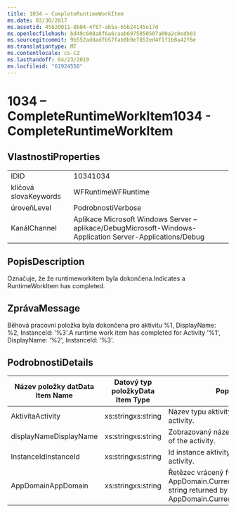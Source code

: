 ```yaml
---
title: 1034 – CompleteRuntimeWorkItem
ms.date: 03/30/2017
ms.assetid: 45620011-8b04-4f87-ab5a-65b24145e17d
ms.openlocfilehash: bd49c608a8f6a6caab6975850507a00a2c0edb03
ms.sourcegitcommit: 9b552addadfb57fab0b9e7852ed4f1f1b8a42f8e
ms.translationtype: MT
ms.contentlocale: cs-CZ
ms.lasthandoff: 04/23/2019
ms.locfileid: "61924550"
---
```

# <a name="1034---completeruntimeworkitem"></a><span data-ttu-id="fb8ea-102">1034 – CompleteRuntimeWorkItem</span><span class="sxs-lookup"><span data-stu-id="fb8ea-102">1034 - CompleteRuntimeWorkItem</span></span>
## <a name="properties"></a><span data-ttu-id="fb8ea-103">Vlastnosti</span><span class="sxs-lookup"><span data-stu-id="fb8ea-103">Properties</span></span>  
  
|||  
|-|-|  
|<span data-ttu-id="fb8ea-104">ID</span><span class="sxs-lookup"><span data-stu-id="fb8ea-104">ID</span></span>|<span data-ttu-id="fb8ea-105">1034</span><span class="sxs-lookup"><span data-stu-id="fb8ea-105">1034</span></span>|  
|<span data-ttu-id="fb8ea-106">klíčová slova</span><span class="sxs-lookup"><span data-stu-id="fb8ea-106">Keywords</span></span>|<span data-ttu-id="fb8ea-107">WFRuntime</span><span class="sxs-lookup"><span data-stu-id="fb8ea-107">WFRuntime</span></span>|  
|<span data-ttu-id="fb8ea-108">úroveň</span><span class="sxs-lookup"><span data-stu-id="fb8ea-108">Level</span></span>|<span data-ttu-id="fb8ea-109">Podrobnosti</span><span class="sxs-lookup"><span data-stu-id="fb8ea-109">Verbose</span></span>|  
|<span data-ttu-id="fb8ea-110">Kanál</span><span class="sxs-lookup"><span data-stu-id="fb8ea-110">Channel</span></span>|<span data-ttu-id="fb8ea-111">Aplikace Microsoft Windows Server – aplikace/Debug</span><span class="sxs-lookup"><span data-stu-id="fb8ea-111">Microsoft-Windows-Application Server-Applications/Debug</span></span>|  
  
## <a name="description"></a><span data-ttu-id="fb8ea-112">Popis</span><span class="sxs-lookup"><span data-stu-id="fb8ea-112">Description</span></span>  
 <span data-ttu-id="fb8ea-113">Označuje, že že runtimeworkitem byla dokončena.</span><span class="sxs-lookup"><span data-stu-id="fb8ea-113">Indicates a RuntimeWorkItem has completed.</span></span>  
  
## <a name="message"></a><span data-ttu-id="fb8ea-114">Zpráva</span><span class="sxs-lookup"><span data-stu-id="fb8ea-114">Message</span></span>  
 <span data-ttu-id="fb8ea-115">Běhová pracovní položka byla dokončena pro aktivitu %1, DisplayName: %2, InstanceId: '%3'.</span><span class="sxs-lookup"><span data-stu-id="fb8ea-115">A runtime work item has completed for Activity '%1', DisplayName: '%2', InstanceId: '%3'.</span></span>  
  
## <a name="details"></a><span data-ttu-id="fb8ea-116">Podrobnosti</span><span class="sxs-lookup"><span data-stu-id="fb8ea-116">Details</span></span>  
  
|<span data-ttu-id="fb8ea-117">Název položky dat</span><span class="sxs-lookup"><span data-stu-id="fb8ea-117">Data Item Name</span></span>|<span data-ttu-id="fb8ea-118">Datový typ položky</span><span class="sxs-lookup"><span data-stu-id="fb8ea-118">Data Item Type</span></span>|<span data-ttu-id="fb8ea-119">Popis</span><span class="sxs-lookup"><span data-stu-id="fb8ea-119">Description</span></span>|  
|--------------------|--------------------|-----------------|  
|<span data-ttu-id="fb8ea-120">Aktivita</span><span class="sxs-lookup"><span data-stu-id="fb8ea-120">Activity</span></span>|<span data-ttu-id="fb8ea-121">xs:string</span><span class="sxs-lookup"><span data-stu-id="fb8ea-121">xs:string</span></span>|<span data-ttu-id="fb8ea-122">Název typu aktivity.</span><span class="sxs-lookup"><span data-stu-id="fb8ea-122">The type name of the activity.</span></span>|  
|<span data-ttu-id="fb8ea-123">displayName</span><span class="sxs-lookup"><span data-stu-id="fb8ea-123">DisplayName</span></span>|<span data-ttu-id="fb8ea-124">xs:string</span><span class="sxs-lookup"><span data-stu-id="fb8ea-124">xs:string</span></span>|<span data-ttu-id="fb8ea-125">Zobrazovaný název aktivity.</span><span class="sxs-lookup"><span data-stu-id="fb8ea-125">The display name of the activity.</span></span>|  
|<span data-ttu-id="fb8ea-126">InstanceId</span><span class="sxs-lookup"><span data-stu-id="fb8ea-126">InstanceId</span></span>|<span data-ttu-id="fb8ea-127">xs:string</span><span class="sxs-lookup"><span data-stu-id="fb8ea-127">xs:string</span></span>|<span data-ttu-id="fb8ea-128">Id instance aktivity.</span><span class="sxs-lookup"><span data-stu-id="fb8ea-128">The instance id of the activity.</span></span>|  
|<span data-ttu-id="fb8ea-129">AppDomain</span><span class="sxs-lookup"><span data-stu-id="fb8ea-129">AppDomain</span></span>|<span data-ttu-id="fb8ea-130">xs:string</span><span class="sxs-lookup"><span data-stu-id="fb8ea-130">xs:string</span></span>|<span data-ttu-id="fb8ea-131">Řetězec vrácený funkcí AppDomain.CurrentDomain.FriendlyName.</span><span class="sxs-lookup"><span data-stu-id="fb8ea-131">The string returned by AppDomain.CurrentDomain.FriendlyName.</span></span>|
